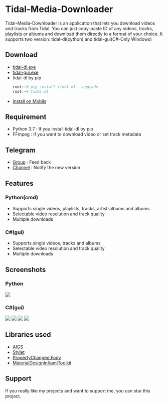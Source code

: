 # Tidal-Media-Downloader

Tidal-Media-Downloader is an application that lets you download videos and tracks from Tidal. You can just copy-paste ID of any videos, tracks, playlists or albums and download them directly to a format of your choice. It supports two version: tidal-dl(python) and tidal-gui(C#-Only Windows)   

## Download

- [tidal-dl.exe](https://github.com/yaronzz/Tidal-Media-Downloader/tree/master/TIDALDL-PY/exe)
- [tidal-gui.exe](https://github.com/yaronzz/Tidal-Media-Downloader/releases)
- tidal-dl by pip
  ``` python
  root:~# pip install tidal-dl --upgrade
  root:~# tidal-dl 
  ```
- [Install on Mobils](https://t.me/TidalDownloader)
  

## Requirement
- Python 3.7 : If you install tidal-dl by pip
- FFmpeg : If you want to download video or set track metadata

## Telegram
- [Group](https://t.me/tidal_group) : Feed back
- [Channel](https://t.me/Tidal_Media_Downloader) : Notify the new version 

## Features
### Python(cmd)
- Supports single videos, playlists, tracks, artist-albums and albums
- Selectable video resolution and track quality
- Multiple downloads
### C#(gui)
- Supports single videos, tracks and albums
- Selectable video resolution and track quality
- Multiple downloads

## Screenshots
### Python
![](https://github.com/yaronzz/Tidal-Media-Downloader/raw/master/Screenshots/tidal-dl.png)
### C#(gui)
![](https://github.com/yaronzz/Tidal-Media-Downloader/raw/master/Screenshots/tidal-gui-login.png)
![](https://github.com/yaronzz/Tidal-Media-Downloader/raw/master/Screenshots/tidal-gui-setting.png)
![](https://github.com/yaronzz/Tidal-Media-Downloader/raw/master/Screenshots/tidal-gui-info.png)
![](https://github.com/yaronzz/Tidal-Media-Downloader/raw/master/Screenshots/tidal-gui-dl.png)

## Libraries used

- [AIGS](https://github.com/yaronzz/AIGS)
- [Stylet](https://github.com/canton7/Stylet)
- [PropertyChanged.Fody](https://github.com/Fody/PropertyChanged)
- [MaterialDesignInXamlToolkit](https://github.com/ButchersBoy/MaterialDesignInXamlToolkit)

## Support

If you really like my projects and want to support me, you can star this project. 
